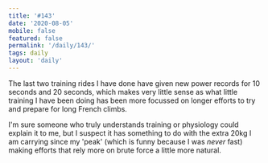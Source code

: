 ```yaml
---
title: '#143'
date: '2020-08-05'
mobile: false
featured: false
permalink: '/daily/143/'
tags: daily
layout: 'daily'
---
```


The last two training rides I have done have given new power records for 10 seconds and 20 seconds, which makes very little sense as what little training I have been doing has been more focussed on longer efforts to try and prepare for long French climbs.

I'm sure someone who truly understands training or physiology could explain it to me, but I suspect it has something to do with the extra 20kg I am carrying since my 'peak' (which is funny because I was _never_ fast) making efforts that rely more on brute force a little more natural.
